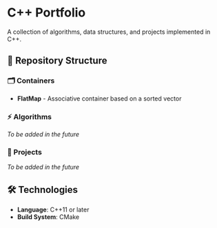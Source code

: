 # C++ Portfolio

A collection of algorithms, data structures, and projects implemented in C++.

## 📁 Repository Structure

### 🗂️ Containers
- **FlatMap** - Associative container based on a sorted vector

### ⚡ Algorithms
*To be added in the future*

### 🚀 Projects
*To be added in the future*

## 🛠️ Technologies
- **Language**: C++11 or later
- **Build System**: CMake
